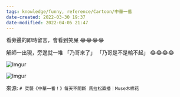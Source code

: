 ```yaml
---
tags: knowledge/funny, reference/Cartoon/中華一番
date-created: 2022-03-30 19:37
date-modified: 2022-04-05 21:47
---
```


看旁邊的即時留言，會看到笑屎 😂😂😂😂

解師一出現，旁邊就一堆
「乃哥來了」
「乃哥是不是輸不起」
😂😂😂😂

![Imgur](https://i.imgur.com/MpLVeCt.jpg)

![Imgur](https://i.imgur.com/OUoOLe0.jpg)

來源: `# 突襲《中華一番！》每天不間斷 馬拉松直播｜Muse木棉花`
